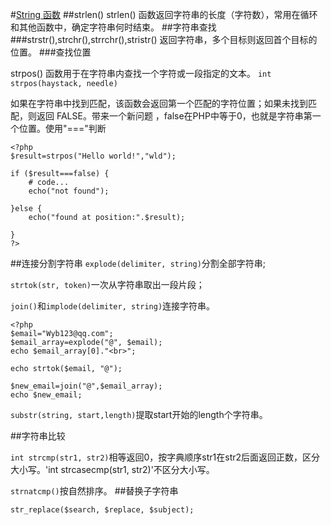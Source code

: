 #[String 函数](http://www.runoob.com/php/php-ref-string.html)
##strlen() 
strlen() 函数返回字符串的长度（字符数），常用在循环和其他函数中，确定字符串何时结束。
##字符串查找 
###strstr(),strchr(),strrchr(),stristr()
返回字符串，多个目标则返回首个目标的位置。
###查找位置


strpos() 函数用于在字符串内查找一个字符或一段指定的文本。
`int strpos(haystack, needle)`

如果在字符串中找到匹配，该函数会返回第一个匹配的字符位置；如果未找到匹配，则返回 FALSE。带来一个新问题
，false在PHP中等于0，也就是字符串第一个位置。使用"==="判断

```
<?php 
$result=strpos("Hello world!","wld"); 

if ($result===false) {
	# code...
	echo("not found");

}else {
    echo("found at position:".$result);

}
?>
```
##连接分割字符串
`explode(delimiter, string)`分割全部字符串;

`strtok(str, token)`一次从字符串取出一段片段；

`join()`和`implode(delimiter, string)`连接字符串。


```
<?php
$email="Wyb123@qq.com";
$email_array=explode("@", $email);
echo $email_array[0]."<br>";

echo strtok($email, "@");

$new_email=join("@",$email_array);
echo $new_email;
```
`substr(string, start,length)`提取start开始的length个字符串。

##字符串比较

`int strcmp(str1, str2)`相等返回0，按字典顺序str1在str2后面返回正数，区分大小写。'int strcasecmp(str1, str2)'不区分大小写。

`strnatcmp()`按自然排序。
##替换子字符串

`str_replace($search, $replace, $subject);`

